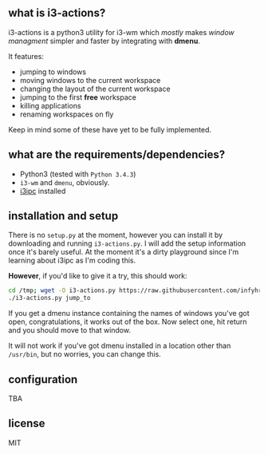 ## what is i3-actions?

i3-actions is a python3 utility for i3-wm which *mostly* makes *window managment* simpler and faster by 
integrating with **dmenu**.

It features:
- jumping to windows
- moving windows to the current workspace
- changing the layout of the current workspace
- jumping to the first **free** workspace
- killing applications
- renaming workspaces on fly

Keep in mind some of these have yet to be fully implemented.

## what are the requirements/dependencies?
* Python3 (tested with ```Python 3.4.3```)
* ```i3-wm``` and ```dmenu```, obviously.
* [i3ipc](https://github.com/acrisci/i3ipc-python) installed

## installation and setup
There is no ```setup.py``` at the moment, however you can install it by downloading and running 
```i3-actions.py```. I will add the setup information once it's barely useful. At the moment it's a dirty 
playground since I'm learning about i3ipc as I'm coding this.

**However**, if you'd like to give it a try, this should work:
```bash
cd /tmp; wget -O i3-actions.py https://raw.githubusercontent.com/infyhr/i3-actions/master/i3-actions.py && python3 
./i3-actions.py jump_to
```

If you get a dmenu instance containing the names of windows you've got open, congratulations, it works out of the 
box. Now select one, hit return and you should move to that window.

It will not work if you've got dmenu installed in a location other than ```/usr/bin```, but no worries, you can 
change this.

## configuration
TBA

## license
MIT
